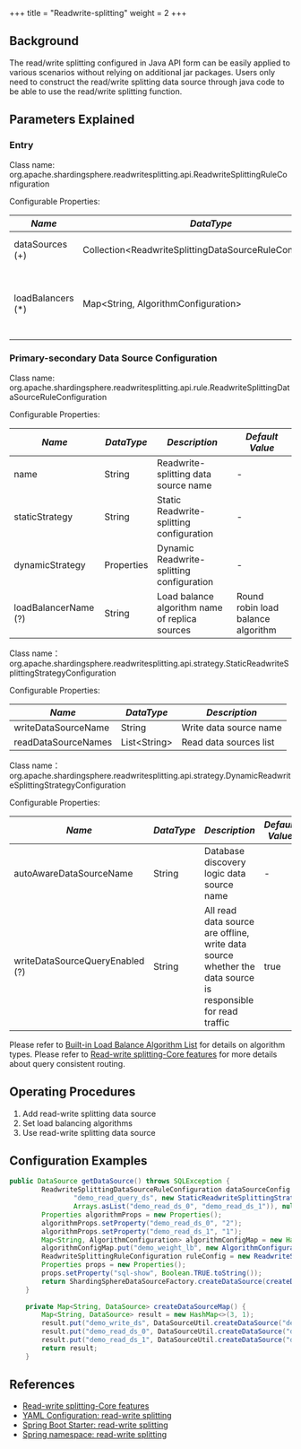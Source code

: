 +++
title = "Readwrite-splitting"
weight = 2
+++

## Background

The read/write splitting configured in Java API form can be easily applied to various scenarios without relying on additional jar packages. Users only need to construct the read/write splitting data source through java code to be able to use the read/write splitting function.

## Parameters Explained

### Entry

Class name: org.apache.shardingsphere.readwritesplitting.api.ReadwriteSplittingRuleConfiguration

Configurable Properties:

| *Name*            | *DataType*                                                  | *Description*                                                          |
| ----------------- | ----------------------------------------------------------- | ---------------------------------------------------------------------- |
| dataSources (+)   | Collection\<ReadwriteSplittingDataSourceRuleConfiguration\> | Data sources of write and reads                                        |
| loadBalancers (*) | Map\<String, AlgorithmConfiguration\>                       | Load balance algorithm name and configurations of replica data sources |

### Primary-secondary Data Source Configuration

Class name: org.apache.shardingsphere.readwritesplitting.api.rule.ReadwriteSplittingDataSourceRuleConfiguration

Configurable Properties:

| *Name*               | *DataType* | *Description*                                  | *Default Value*                    |
| -------------------- | ---------- | ---------------------------------------------- | ---------------------------------- |
| name                 | String     | Readwrite-splitting data source name           | -                                  |
| staticStrategy       | String     | Static Readwrite-splitting configuration       | -                                  |
| dynamicStrategy      | Properties | Dynamic Readwrite-splitting configuration      | -                                  |
| loadBalancerName (?) | String     | Load balance algorithm name of replica sources | Round robin load balance algorithm |

Class name：org.apache.shardingsphere.readwritesplitting.api.strategy.StaticReadwriteSplittingStrategyConfiguration

Configurable Properties:

| *Name*              | *DataType*     | *Description*          |
| ------------------- | -------------- | ---------------------- |
| writeDataSourceName | String         | Write data source name |
| readDataSourceNames | List\<String\> | Read data sources list |

Class name：org.apache.shardingsphere.readwritesplitting.api.strategy.DynamicReadwriteSplittingStrategyConfiguration

Configurable Properties:

| *Name*                          | *DataType* | *Description*                                                                                               | *Default Value*    |
| ------------------------------- | ---------- | ------------------------------------------------------------------------------------------------------------| -------------------|
| autoAwareDataSourceName         | String     | Database discovery logic data source name                                                                   | -                  |
| writeDataSourceQueryEnabled (?) | String     | All read data source are offline, write data source whether the data source is responsible for read traffic | true               |

Please refer to [Built-in Load Balance Algorithm List](/en/user-manual/common-config/builtin-algorithm/load-balance) for details on algorithm types.
Please refer to [Read-write splitting-Core features](/en/features/readwrite-splitting/) for more details about query consistent routing.

## Operating Procedures

1. Add read-write splitting data source
1. Set load balancing algorithms
1. Use read-write splitting data source 
   
## Configuration Examples

```java
public DataSource getDataSource() throws SQLException {
        ReadwriteSplittingDataSourceRuleConfiguration dataSourceConfig = new ReadwriteSplittingDataSourceRuleConfiguration(
                "demo_read_query_ds", new StaticReadwriteSplittingStrategyConfiguration("demo_write_ds",
                Arrays.asList("demo_read_ds_0", "demo_read_ds_1")), null,"demo_weight_lb");
        Properties algorithmProps = new Properties();
        algorithmProps.setProperty("demo_read_ds_0", "2");
        algorithmProps.setProperty("demo_read_ds_1", "1");
        Map<String, AlgorithmConfiguration> algorithmConfigMap = new HashMap<>(1);
        algorithmConfigMap.put("demo_weight_lb", new AlgorithmConfiguration("WEIGHT", algorithmProps));
        ReadwriteSplittingRuleConfiguration ruleConfig = new ReadwriteSplittingRuleConfiguration(Collections.singleton(dataSourceConfig), algorithmConfigMap);
        Properties props = new Properties();
        props.setProperty("sql-show", Boolean.TRUE.toString());
        return ShardingSphereDataSourceFactory.createDataSource(createDataSourceMap(), Collections.singleton(ruleConfig), props);
    }
    
    private Map<String, DataSource> createDataSourceMap() {
        Map<String, DataSource> result = new HashMap<>(3, 1);
        result.put("demo_write_ds", DataSourceUtil.createDataSource("demo_write_ds"));
        result.put("demo_read_ds_0", DataSourceUtil.createDataSource("demo_read_ds_0"));
        result.put("demo_read_ds_1", DataSourceUtil.createDataSource("demo_read_ds_1"));
        return result;
    }
```

## References

- [Read-write splitting-Core features](/en/features/readwrite-splitting/)
- [YAML Configuration: read-write splitting](/en/user-manual/shardingsphere-jdbc/yaml-config/rules/readwrite-splitting/)
- [Spring Boot Starter: read-write splitting](/en/user-manual/shardingsphere-jdbc/spring-boot-starter/rules/readwrite-splitting/)
- [Spring namespace: read-write splitting](/en/user-manual/shardingsphere-jdbc/spring-namespace/rules/readwrite-splitting/)
